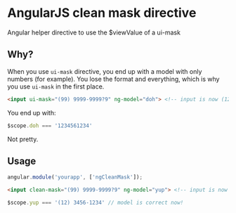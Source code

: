 AngularJS clean mask directive
=================

Angular helper directive to use the $viewValue of a ui-mask

## Why?

When you use `ui-mask` directive, you end up with a model with only numbers (for example). 
You lose the format and everything, which is why you use `ui-mask` in the first place.

```html
<input ui-mask="(99) 9999-9999?9" ng-model="doh"> <!-- input is now (12) 3456-1234_ -->
```

You end up with:

```js
$scope.doh === '1234561234'
```

Not pretty.

## Usage

```js
angular.module('yourapp', ['ngCleanMask']);
```

```html
<input clean-mask="(99) 9999-9999?9" ng-model="yup"> <!-- input is now (12) 3456-1234_ -->
```

```js
$scope.yup === '(12) 3456-1234' // model is correct now!
```

